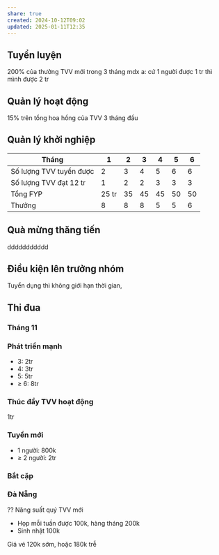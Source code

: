 ```yaml
---
share: true
created: 2024-10-12T09:02
updated: 2025-01-11T12:35
---
```

## Tuyển luyện
200% của thưởng TVV mới trong 3 tháng mdx a: cứ 1 người được 1 tr thì mình được 2 tr
## Quản lý hoạt động
15% trên tổng hoa hồng của TVV
3 tháng đầu
## Quản lý khởi nghiệp
| Tháng                   | 1     | 2   | 3   | 4   | 5   | 6   |
| ----------------------- | ----- | --- | --- | --- | --- | --- |
| Số lượng TVV tuyển được | 2     | 3   | 4   | 5   | 6   | 6   |
| Số lượng TVV đạt 12 tr  | 1     | 2   | 2   | 3   | 3   | 3   |
| Tổng FYP                | 25 tr | 35  | 45  | 45  | 50  | 50  |
| Thưởng                  | 8     | 8   | 8   | 5   | 5   | 6   |

## Quà mừng thăng tiến
ddddddddddd

## Điều kiện lên trưởng nhóm
Tuyển dụng thì không giới hạn thời gian, 
## Thi đua
### Tháng 11
### Phát triển mạnh
- 3: 2tr
- 4: 3tr
- 5: 5tr
- ≥ 6: 8tr
### Thúc đẩy  TVV hoạt động
1tr
### Tuyển mới
- 1 người: 800k
- ≥ 2 người: 2tr

### Bắt cặp
### Đà Nẵng

??
Năng suất quý
TVV mới

- Họp mỗi tuần được 100k, hàng tháng 200k
- Sinh nhật 100k

Giá vé 120k sớm, hoặc 180k trễ